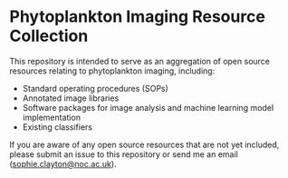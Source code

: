 # Phytoplankton Imaging Resource Collection

This repository is intended to serve as an aggregation of open source resources relating to phytoplankton imaging, including:  
* Standard operating procedures (SOPs)
* Annotated image libraries
* Software packages for image analysis and machine learning model implementation
* Existing classifiers

If you are aware of any open source resources that are not yet included, please submit an issue to this repository or send me an email (sophie.clayton@noc.ac.uk).


